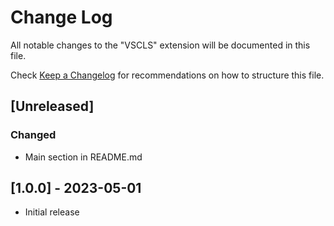 # Change Log

All notable changes to the "VSCLS" extension will be documented in this file.

Check [Keep a Changelog](http://keepachangelog.com/) for recommendations on how to structure this file.

## [Unreleased]

### Changed

- Main section in README.md

## [1.0.0] - 2023-05-01

- Initial release